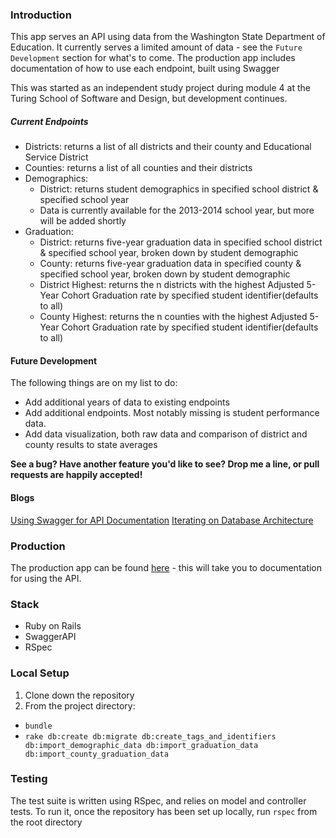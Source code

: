 ### Introduction

This app serves an API using data from the Washington State Department of Education. It currently serves a limited amount of data - see the `Future Development` section for what's to come. The production app includes documentation of how to use each endpoint, built using Swagger

This was started as an independent study project during module 4 at the Turing School of Software and Design, but development continues.

##### Current Endpoints

* Districts: returns a list of all districts and their county and Educational Service District
* Counties: returns a list of all counties and their districts
* Demographics:
  * District: returns student demographics in specified school district & specified school year
  * Data is currently available for the 2013-2014 school year, but more will be added shortly
* Graduation:
  * District: returns five-year graduation data in specified school district & specified school year, broken down by student demographic
  * County: returns five-year graduation data in specified county & specified school year, broken down by student demographic
  * District Highest: returns the n districts with the highest Adjusted 5-Year Cohort Graduation rate by specified student identifier(defaults to all)
  * County Highest: returns the n counties with the highest Adjusted 5-Year Cohort Graduation rate by specified student identifier(defaults to all)

#### Future Development

The following things are on my list to do:
* Add additional years of data to existing endpoints
* Add additional endpoints. Most notably missing is student performance data.
* Add data visualization, both raw data and comparison of district and county results to state averages

**See a bug? Have another feature you'd like to see? Drop me a line, or pull requests are happily accepted!**

#### Blogs
[Using Swagger for API Documentation](http://www.adriennedomingus.com/blogs/api-documentation-with-swagger)
[Iterating on Database Architecture](http://www.adriennedomingus.com/blogs/iterating-on-database-architecture)

### Production

The production app can be found [here](https://wadoe-api.herokuapp.com/) - this will take you to documentation for using the API.

### Stack

* Ruby on Rails
* SwaggerAPI
* RSpec

### Local Setup

1. Clone down the repository
2. From the project directory:
  * `bundle`
  * `rake db:create db:migrate db:create_tags_and_identifiers db:import_demographic_data db:import_graduation_data db:import_county_graduation_data`

### Testing

The test suite is written using RSpec, and relies on model and controller tests. To run it, once the repository has been set up locally, run `rspec` from the root directory
